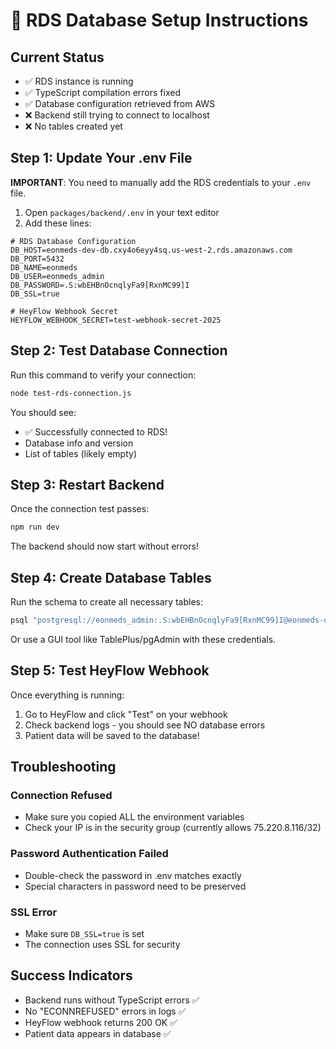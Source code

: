 # 🚀 RDS Database Setup Instructions

## Current Status

- ✅ RDS instance is running
- ✅ TypeScript compilation errors fixed
- ✅ Database configuration retrieved from AWS
- ❌ Backend still trying to connect to localhost
- ❌ No tables created yet

## Step 1: Update Your .env File

**IMPORTANT**: You need to manually add the RDS credentials to your `.env` file.

1. Open `packages/backend/.env` in your text editor
2. Add these lines:

```env
# RDS Database Configuration
DB_HOST=eonmeds-dev-db.cxy4o6eyy4sq.us-west-2.rds.amazonaws.com
DB_PORT=5432
DB_NAME=eonmeds
DB_USER=eonmeds_admin
DB_PASSWORD=.S:wbEHBnOcnqlyFa9[RxnMC99]I
DB_SSL=true

# HeyFlow Webhook Secret
HEYFLOW_WEBHOOK_SECRET=test-webhook-secret-2025
```

## Step 2: Test Database Connection

Run this command to verify your connection:

```bash
node test-rds-connection.js
```

You should see:

- ✅ Successfully connected to RDS!
- Database info and version
- List of tables (likely empty)

## Step 3: Restart Backend

Once the connection test passes:

```bash
npm run dev
```

The backend should now start without errors!

## Step 4: Create Database Tables

Run the schema to create all necessary tables:

```bash
psql "postgresql://eonmeds_admin:.S:wbEHBnOcnqlyFa9[RxnMC99]I@eonmeds-dev-db.cxy4o6eyy4sq.us-west-2.rds.amazonaws.com:5432/eonmeds?sslmode=require" -f src/config/schema.sql
```

Or use a GUI tool like TablePlus/pgAdmin with these credentials.

## Step 5: Test HeyFlow Webhook

Once everything is running:

1. Go to HeyFlow and click "Test" on your webhook
2. Check backend logs - you should see NO database errors
3. Patient data will be saved to the database!

## Troubleshooting

### Connection Refused

- Make sure you copied ALL the environment variables
- Check your IP is in the security group (currently allows 75.220.8.116/32)

### Password Authentication Failed

- Double-check the password in .env matches exactly
- Special characters in password need to be preserved

### SSL Error

- Make sure `DB_SSL=true` is set
- The connection uses SSL for security

## Success Indicators

- Backend runs without TypeScript errors ✅
- No "ECONNREFUSED" errors in logs ✅
- HeyFlow webhook returns 200 OK ✅
- Patient data appears in database ✅
